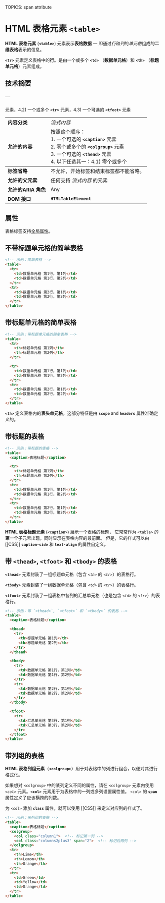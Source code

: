 TOPICS: <table>
        <thead>
        <tbody>
        <tfoot>
        <th>
        <tr>
        <td>
        <caption>
        <colgroup>
        <col>
        <col> span attribute

# HTML 表格元素 `<table>`

**HTML 表格元素** (**`<table>`**) 元素表示**表格数据** — 即通过*行*和*列*的*单元格*组成的**二维表格**表示的信息。

**`<tr>`** 元素定义表格中的**行**。是由一个或多个 **`<td>`** （**数据单元格**）和 **`<th>`** （**标题单元格**）元素组成。

## 技术摘要

|  |  |
| :-- | :-- |
| **内容分类** | *流式内容* |
| **允许的内容** | 按照这个顺序：<br>1. 一个可选的 **`<caption>`** 元素<br>2. 零个或多个的 **`<colgroup>`** 元素<br>3. 一个可选的 **`<thead>`** 元素<br>4. 以下任选其一：4.1) 零个或多个 **<tbody>** 元素，4.2) 一个或多个 **`<tr>`** 元素，4.3) 一个可选的 **`<tfoot>`** 元素 |
| **标签省略** | 不允许，开始标签和结束标签都不能省略。 |
| **允许的父元素** | 任何支持 *流式内容* 的元素 |
| **允许的ARIA 角色** | Any |
| **DOM 接口** | **`HTMLTableElement`** |

## 属性

表格标签支持[全局属性](/zh-hans/webfrontend/HTML_Global_Attributes)。

## 不带标题单元格的简单表格

```html
<!-- 示例：简单表格 -->
<table>
  <tr>
    <td>数据单元格 第1行，第1列</td>
    <td>数据单元格 第1行，第2列</td>
  </tr>
  <tr>
    <td>数据单元格 第2行，第1列</td>
    <td>数据单元格 第2行，第2列</td>
  </tr>
</table>
```

## 带标题单元格的简单表格

```html
<!-- 示例：带标题单元格的简单表格 -->
<table>
  <tr>
    <th>标题单元格 第1列</th>
    <th>标题单元格 第2列</th>
  </tr>

  <tr>
    <td>数据单元格 第1行，第1列</td>
    <td>数据单元格 第1行，第2列</td>
  </tr>
  <tr>
    <td>数据单元格 第2行，第1列</td>
    <td>数据单元格 第2行，第2列</td>
  </tr>
</table>
```

**`<th>`** 定义表格内的**表头单元格**。这部分特征是由 **`scope`** and **`headers`** 属性准确定义的。

## 带标题的表格

```html
<!-- 示例：带标题的表格 -->
<table>
  <caption>表格标题</caption>

  <tr>
    <th>标题单元格 第1列</th>
    <th>标题单元格 第2列</th>
  </tr>
  <tr>
    <td>数据单元格 第1行，第1列</td>
    <td>数据单元格 第1行，第2列</td>
  </tr>
  <tr>
    <td>数据单元格 第2行，第1列</td>
    <td>数据单元格 第2行，第2列</td>
  </tr>
</table>
```

**HTML 表格标题元素** (**`<caption>`**) 展示一个表格的标题， 它常常作为 `<table>` 的**第一个**子元素出现，同时显示在表格内容的最前面。
但是，它的样式可以由 [[CSS]] **`caption-side`** 和 **`text-align`** 的属性自定义。

## 带 `<thead>`, `<tfoot>` 和 `<tbody>` 的表格

**`<thead>`** 元素封装了一组标题单元格（包含 *`<th>`* 的 *`<tr>`*）的表格行。

**`<tbody>`** 元素封装了一组数据单元格（包含 *`<td>`* 的 *`<tr>`*）的表格行。

**`<tfoot>`** 元素封装了一组表格中各列的汇总单元格（也是包含 *`<td>`* 的 *`<tr>`*）的表格行。

```html
<!-- 示例：带 `<thead>`, `<tfoot>` 和 `<tbody>` 的表格 -->
<table>
  <caption>表格标题</caption>

  <thead>
    <tr>
      <th>标题单元格 第1列</th>
      <th>标题单元格 第2列</th>
    </tr>
  </thead>

  <tbody>
    <tr>
      <td>数据单元格 第1行，第1列</td>
      <td>数据单元格 第1行，第2列</td>
    </tr>
    <tr>
      <td>数据单元格 第2行，第1列</td>
      <td>数据单元格 第2行，第2列</td>
    </tr>
  </tbody>

  <tfoot>
    <tr>
      <td>汇总单元格 第3行，第1列</td>
      <td>汇总单元格 第3行，第2列</td>
    </tr>
  </tfoot>
</table>
```

## 带列组的表格

**HTML 表格列组元素**（**`<colgroup>`**）用于对表格中的列进行组合，以便对其进行格式化。

如果想对 `<colgroup>` 中的某列定义不同的属性，请在 `<colgroup>` 元素内使用 *`<col>`* 元素。**`<col>`** 元素用于为表格中的一列或多列设置属性值。
`<col>` 的 **`span`** 属性定义了应该横跨的列数。

为 `<col>` 添加 **`class`** 属性，就可以使用 [[CSS]] 来定义对应列的样式了。

```html
<!-- 示例：带列组的表格 -->
<table>
  <caption>表格标题</caption>
  <colgroup>
    <col class="column1">  <!-- 标记第一列 -->
    <col class="columns2plus3" span="2">  <!-- 标记后两列 -->
  </colgroup>
  <tr>
    <th>Lime</th>
    <th>Lemon</th>
    <th>Orange</th>
  </tr>
  <tr>
    <td>Green</td>
    <td>Yellow</td>
    <td>Orange</td>
  </tr>
</table>
```

